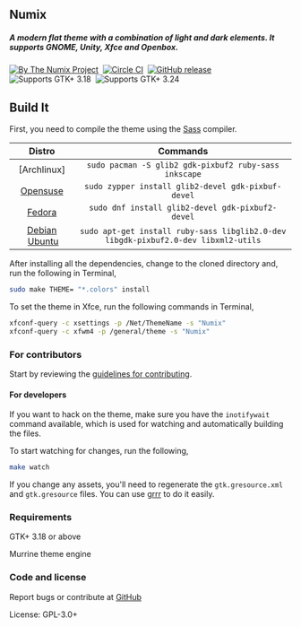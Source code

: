 ## Numix
##### A modern flat theme with a combination of light and dark elements. It supports GNOME, Unity, Xfce and Openbox.
[![By The Numix Project](https://img.shields.io/badge/By-The%20Numix%20Project-f0544c.svg?style=flat-square)](https://numixproject.org/) &nbsp;[![Circle CI](https://img.shields.io/circleci/project/numixproject/numix-gtk-theme/master.svg?circle-token=b14acf911433d315298235b0c2fbf7b2670a92a8&maxAge=3600&style=flat-square)](https://circleci.com/gh/numixproject/numix-gtk-theme/tree/master) &nbsp;[![GitHub release](https://img.shields.io/github/release/numixproject/numix-gtk-theme.svg?maxAge=3600&style=flat-square)](https://github.com/numixproject/numix-gtk-theme/releases/latest) &nbsp;![Supports GTK+ 3.18](https://img.shields.io/badge/GTK%2B-3.18-4a90d9.svg?style=flat-square) &nbsp;![Supports GTK+ 3.24](https://img.shields.io/badge/GTK%2B-3.24-4a90d9.svg?style=flat-square)

## Build It

First, you need to compile the theme using the [Sass](http://sass-lang.com/) compiler.

|Distro|Commands|
|:----:|:----:|
|[Archlinux]|`sudo pacman -S glib2 gdk-pixbuf2 ruby-sass inkscape`|
|[Opensuse]|`sudo zypper install glib2-devel gdk-pixbuf-devel`|
|[Fedora]|`sudo dnf install glib2-devel gdk-pixbuf2-devel`|
|[Debian] &nbsp;[Ubuntu]|`sudo apt-get install ruby-sass libglib2.0-dev libgdk-pixbuf2.0-dev libxml2-utils`|

After installing all the dependencies, change to the cloned directory and, run the following in Terminal,

```sh
sudo make THEME= "*.colors" install
```
To set the theme in Xfce, run the following commands in Terminal,

```sh
xfconf-query -c xsettings -p /Net/ThemeName -s "Numix"
xfconf-query -c xfwm4 -p /general/theme -s "Numix"
```

### For contributors
Start by reviewing the [guidelines for contributing](https://github.com/numixproject/numix-gtk-theme/blob/master/.github/CONTRIBUTING.md).

#### For developers
If you want to hack on the theme, make sure you have the `inotifywait` command available, which is used for watching and automatically building the files.

To start watching for changes, run the following,

```sh
make watch
```

If you change any assets, you'll need to regenerate the `gtk.gresource.xml` and `gtk.gresource` files. You can use [grrr](https://github.com/satya164/grrr) to do it easily.

### Requirements

GTK+ 3.18 or above

Murrine theme engine

### Code and license

Report bugs or contribute at [GitHub](https://github.com/numixproject/numix-gtk-theme)

License: GPL-3.0+

[antergos]: https://antergos.com/distro-logos/logo-square26x26.png "antergos"
[arch]: https://antergos.com/distro-logos/archlogo26x26.png "arch"
[fedora]: https://antergos.com/distro-logos/fedora-logo.png "fedora"
[openSUSE]: https://antergos.com/distro-logos/Geeko-button-bling7.png "openSUSE"
[ubuntu]: https://antergos.com/distro-logos/ubuntu_orange_hex.png "ubuntu"
[debian]: https://antergos.com/distro-logos/openlogo-nd-25.png "debian"

